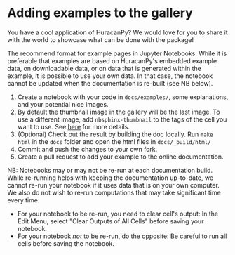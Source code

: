 # Adding examples to the gallery

You have a cool application of HuracanPy? We would love for you to share it with the world to showcase what can be done with the package!

The recommend format for example pages in Jupyter Notebooks. While it is preferable that examples are based on HuracanPy's embedded example data, on downloadable data, or on data that is generated within the example, it is possible to use your own data. In that case, the notebook cannot be updated when the documentation is re-built (see NB below).

1. Create a notebook with your code in `docs/examples/`, some explanations, and your potential nice images.
2. By default the thumbnail image in the gallery will be the last image. To use a different image, add `nbsphinx-thumbnail` to the tags of the cell you want to use. See [here](https://nbsphinx.readthedocs.io/en/latest/gallery/cell-tag.html) for more details.
3. (Optional) Check out the result by building the doc locally. Run `make html` in the `docs` folder and open the html files in `docs/_build/html/`
4. Commit and push the changes to your own fork.
5. Create a pull request to add your example to the online documentation. 

NB: Notebooks may or may not be re-run at each documentation build. While re-running helps with keeping the documentation up-to-date, we cannot re-run your notebook if it uses data that is on your own computer. We also do not wish to re-run computations that may take significant time every time.

* For your notebook to be re-run, you need to clear cell's output: In the Edit Menu, select "Clear Outputs of All Cells" before saving your notebook. 
* For your notebook *not* to be re-run, do the opposite: Be careful to run all cells before saving the notebook. 